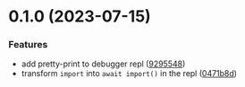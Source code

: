 # 0.1.0 (2023-07-15)


### Features

* add pretty-print to debugger repl ([9295548](https://github.com/iloveitaly/better-node-inspect/commit/92955488424e23c1546c6c96021a45c21ce84a98))
* transform `import` into `await import()` in the repl ([0471b8d](https://github.com/iloveitaly/better-node-inspect/commit/0471b8d211a099f7b6ab5d38e6f56d936630ff4a))



